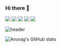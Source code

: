 ### Hi there 👋

<!--
**Grapefruitgreentealoe/Grapefruitgreentealoe** is a ✨ _special_ ✨ repository because its `README.md` (this file) appears on your GitHub profile.

Here are some ideas to get you started:

- 🔭 I’m currently working on ...
- 🌱 I’m currently learning ...
- 👯 I’m looking to collaborate on ...
- 🤔 I’m looking for help with ...
- 💬 Ask me about ...
- 📫 How to reach me: ...
- 😄 Pronouns: ...
- ⚡ Fun fact: ...
-->
<img src="https://img.shields.io/badge/-redux--toolkit-%23764ABC?style=for-the-badge&logo=redux&logoColor=black"/>
<img src="https://img.shields.io/badge/-react%20-%2361DAFB?style=for-the-badge&logo=react&logoColor=black"/>
<img src="https://img.shields.io/badge/-react--router-%23CA4245?style=for-the-badge&logo=react-router&logoColor=black"/>
<img src="https://img.shields.io/badge/-axios-%23764ABC?style=for-the-badge&logo=axios&logoColor=%23764ABC"/>
<img src="https://img.shields.io/badge/-styled--components-%23DB7093?style=for-the-badge&logo=styled-components&logoColor=white"/>

![header](https://capsule-render.vercel.app/api?type=wave&color=auto&height=300&section=header&text=Grapefruitgreentealoe&fontSize=90)


![Anurag's GitHub stats](https://github-readme-stats.vercel.app/api?username=Grapefruitgreentealoe&show_icons=true&theme=radical)
